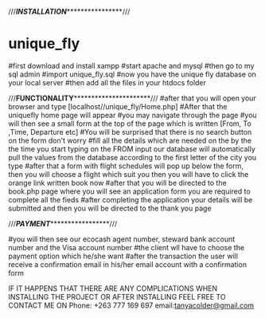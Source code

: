 
///***********************INSTALLATION***************************************///
# unique_fly
#first download and install xampp
#start apache and mysql
#then go to my sql admin 
#import unique_fly.sql
#now you have the unique fly database on your local server 
#then add all the files in your htdocs folder



///**************************FUNCTIONALITY************************************************///
#after that you will open your browser and type [localhost//unique_fly/Home.php]
#After that the uniquefly home page will appear 
#you may navigate through the page
#you will then see a small form at the top of the page which is written [From, To ,Time, Departure etc]
#You will be surprised that there is no search button on the form don't worry
#fill all the details which are needed on the by the the time you start typing on the FROM  input our database will automatically pull the values from the database according to the first letter of the city you type
#after that a form with flight schedules will pop up below the form, then you will choose a flight which suit you then you will have to click the orange link written book now
#after that you will be directed to the book.php page where you will see an application form you are required to complete all the fieds
#after completing the application your details will be submitted and then you will be directed to the thank you page 


///*****************************PAYMENT**********************************************///


#you will then see our ecocash agent number, steward bank account number and the Visa account number
#the client wll have to choose the payment option which he/she want
#after the transaction the user will receive a confirmation email in his/her email account with a confirmation form 



IF IT HAPPENS THAT THERE ARE ANY COMPLICATIONS WHEN INSTALLING THE PROJECT OR AFTER INSTALLING FEEL FREE TO CONTACT ME ON
Phone: +263 777 169 697
email:tanyacolder@gmail.com

